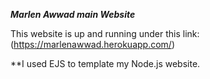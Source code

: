 ***Marlen Awwad main Website*** 

This website is up and running under this link:
(https://marlenawwad.herokuapp.com/)





**I used EJS to template my Node.js website.
